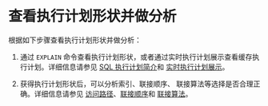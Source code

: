 查看执行计划形状并做分析 
=================================



根据如下步骤查看执行计划形状并做分析：

1. 通过 `EXPLAIN` 命令查看执行计划形状，或者通过实时执行计划展示查看缓存执行计划。详细信息请参见 [SQL 执行计划简介](/zh-CN/6.performance-tuning/5.sql-optimization/2.sql-execution-plan/1.introduction-to-sql-execution-plans.md)和 [实时执行计划展示](t1962412.md#topic-1962412)。

   

2. 获得执行计划形状后，可以分析索引、联接顺序、 联接算法等选择是否合理正确。详细信息请参见 [访问路径](/zh-CN/6.performance-tuning/5.sql-optimization/4.sql-optimization-1/6.query-optimization/1.access-path/1.overview-9.md)、[联接顺序](/zh-CN/6.performance-tuning/5.sql-optimization/4.sql-optimization-1/6.query-optimization/2.join-algorithm/3.join-order.md)和 [联接算法](/zh-CN/6.performance-tuning/5.sql-optimization/4.sql-optimization-1/6.query-optimization/2.join-algorithm/2.join-algorithm-1.md)。

   



